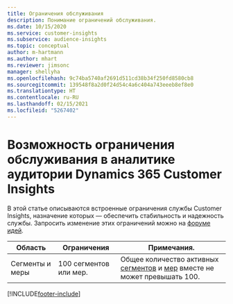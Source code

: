 ```yaml
---
title: Ограничения обслуживания
description: Понимание ограничений обслуживания.
ms.date: 10/15/2020
ms.service: customer-insights
ms.subservice: audience-insights
ms.topic: conceptual
author: m-hartmann
ms.author: mhart
ms.reviewer: jimsonc
manager: shellyha
ms.openlocfilehash: 9c74ba5740af2691d511cd38b34f250fd8580cb8
ms.sourcegitcommit: 139548f8a2d0f24d54c4a6c404a743eeeb8ef8e0
ms.translationtype: HT
ms.contentlocale: ru-RU
ms.lasthandoff: 02/15/2021
ms.locfileid: "5267402"
---
```

# <a name="service-limits-in-dynamics-365-customer-insights-audience-insights-capability"></a>Возможность ограничения обслуживания в аналитике аудитории Dynamics 365 Customer Insights

В этой статье описываются встроенные ограничения службы Customer Insights, назначение которых — обеспечить стабильность и надежность службы. Запросить изменение этих ограничений можно на [форуме идей](https://go.microsoft.com/fwlink/?linkid=2074172). 
 
| Область  | Ограничения  | Примечания. |
|-------------|---------------------------------------------------------------------|---------------------------------------------------------------------|
| Сегменты и меры | 100 сегментов или мер. | Общее количество активных [сегментов](segments.md) и [мер](measures.md) вместе не может превышать 100.  |


[!INCLUDE[footer-include](../includes/footer-banner.md)]